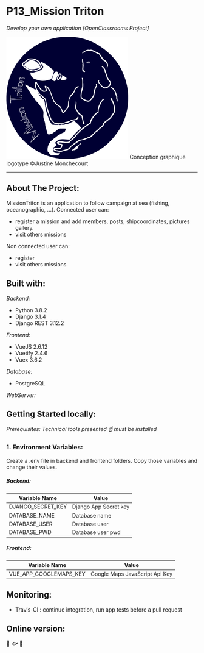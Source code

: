 # P13_Mission Triton
*Develop your own application [OpenClassrooms Project]*

![image](frontend/src/assets/logo_triton.png)
Conception graphique logotype ©Justine Monchecourt
*****************************************************************************************************************
## About The Project:
MissionTriton is an application to follow campaign at sea (fishing, oceanographic, ...).
Connected user can:
- register a mission and add members, posts, shipcoordinates, pictures gallery.
- visit others missions

Non connected user can:
- register
- visit others missions

## Built with:
*Backend:*
* Python 3.8.2
* Django 3.1.4
* Django REST 3.12.2

*Frontend:*
* VueJS 2.6.12
* Vuetify 2.4.6
* Vuex 3.6.2

*Database:*
* PostgreSQL

*WebServer:*

## Getting Started locally:
*Prerequisites: Technical tools presented :point_up: must be installed*

### 1. Environment Variables:
Create a .env file in backend and frontend folders.
Copy those variables and change their values.

##### Backend:
|   Variable Name    |         Value         |
|--------------------|-----------------------|
| DJANGO_SECRET_KEY  | Django App Secret key |
| DATABASE_NAME      | Database name         |
| DATABASE_USER      | Database user         |
| DATABASE_PWD       | Database user pwd     |

##### Frontend:
|      Variable Name     |             Value              |
|------------------------|--------------------------------|
| VUE_APP_GOOGLEMAPS_KEY | Google Maps JavaScript Api Key |


## Monitoring:
- Travis-CI : continue integration, run app tests before a pull request

## Online version:
:ocean: :fish: :volcano: